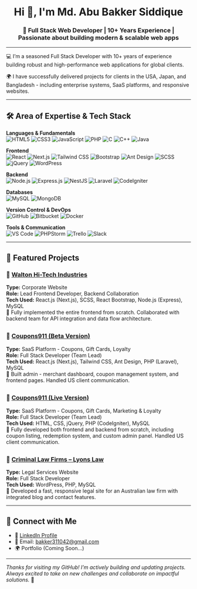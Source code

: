 <h1 align="center">Hi 👋, I'm Md. Abu Bakker Siddique</h1>
<h3 align="center">🚀 Full Stack Web Developer | 10+ Years Experience | Passionate about building modern & scalable web apps</h3>

---

💻 I’m a seasoned Full Stack Developer with 10+ years of experience building robust and high-performance web applications for global clients.

🌍 I have successfully delivered projects for clients in the USA, Japan, and Bangladesh - including enterprise systems, SaaS platforms, and responsive websites.

---

## 🛠️ Area of Expertise & Tech Stack

**Languages & Fundamentals**  
![HTML5](https://img.shields.io/badge/-HTML5-E34F26?style=flat\&logo=html5\&logoColor=white)
![CSS3](https://img.shields.io/badge/-CSS3-1572B6?style=flat\&logo=css3\&logoColor=white)
![JavaScript](https://img.shields.io/badge/-JavaScript-F7DF1E?style=flat\&logo=javascript\&logoColor=black)
![PHP](https://img.shields.io/badge/-PHP-777BB4?style=flat\&logo=php\&logoColor=white)
![C](https://img.shields.io/badge/C-00599C?style=flat\&logo=c\&logoColor=white)
![C++](https://img.shields.io/badge/C++-00599C?style=flat\&logo=c%2B%2B\&logoColor=white)
![Java](https://img.shields.io/badge/Java-007396?style=flat\&logo=java\&logoColor=white)

**Frontend**  
![React](https://img.shields.io/badge/-React-61DAFB?style=flat\&logo=react\&logoColor=black)
![Next.js](https://img.shields.io/badge/-Next.js-000000?style=flat\&logo=next.js\&logoColor=white)
![Tailwind CSS](https://img.shields.io/badge/-TailwindCSS-06B6D4?style=flat\&logo=tailwindcss\&logoColor=white)
![Bootstrap](https://img.shields.io/badge/-Bootstrap-7952B3?style=flat\&logo=bootstrap\&logoColor=white)
![Ant Design](https://img.shields.io/badge/-Ant%20Design-0170FE?style=flat\&logo=ant-design\&logoColor=white)
![SCSS](https://img.shields.io/badge/-SCSS-CC6699?style=flat\&logo=sass\&logoColor=white)
![jQuery](https://img.shields.io/badge/-jQuery-0769AD?style=flat\&logo=jquery\&logoColor=white)
![WordPress](https://img.shields.io/badge/-WordPress-21759B?style=flat\&logo=wordpress\&logoColor=white)

**Backend**  
![Node.js](https://img.shields.io/badge/-Node.js-339933?style=flat\&logo=node.js\&logoColor=white)
![Express.js](https://img.shields.io/badge/-Express.js-000000?style=flat\&logo=express\&logoColor=white)
![NestJS](https://img.shields.io/badge/-NestJS-E0234E?style=flat\&logo=nestjs\&logoColor=white)
![Laravel](https://img.shields.io/badge/-Laravel-FF2D20?style=flat\&logo=laravel\&logoColor=white)
![CodeIgniter](https://img.shields.io/badge/-CodeIgniter-EF4223?style=flat\&logo=codeigniter\&logoColor=white)

**Databases**  
![MySQL](https://img.shields.io/badge/-MySQL-4479A1?style=flat\&logo=mysql\&logoColor=white)
![MongoDB](https://img.shields.io/badge/-MongoDB-47A248?style=flat\&logo=mongodb\&logoColor=white)

**Version Control & DevOps**  
![GitHub](https://img.shields.io/badge/-GitHub-181717?style=flat\&logo=github\&logoColor=white)
![Bitbucket](https://img.shields.io/badge/-Bitbucket-0052CC?style=flat\&logo=bitbucket\&logoColor=white)
![Docker](https://img.shields.io/badge/-Docker-2496ED?style=flat\&logo=docker\&logoColor=white)

**Tools & Communication**  
![VS Code](https://img.shields.io/badge/-VS%20Code-007ACC?style=flat\&logo=visual-studio-code\&logoColor=white)
![PHPStorm](https://img.shields.io/badge/-PHPStorm-000000?style=flat\&logo=phpstorm\&logoColor=white)
![Trello](https://img.shields.io/badge/-Trello-0052CC?style=flat\&logo=trello\&logoColor=white)
![Slack](https://img.shields.io/badge/-Slack-4A154B?style=flat\&logo=slack\&logoColor=white)

---

## 🚀 Featured Projects

### 🔷 [Walton Hi-Tech Industries](https://www.waltonhil.com/)

**Type:** Corporate Website  
**Role:** Lead Frontend Developer, Backend Collaboration  
**Tech Used:** React.js (Next.js), SCSS, React Bootstrap, Node.js (Express), MySQL  
🔹 Fully implemented the entire frontend from scratch. Collaborated with backend team for API integration and data flow architecture.

##

### 🔷 [Coupons911 (Beta Version)](https://beta.coupons911.com/)

**Type:** SaaS Platform - Coupons, Gift Cards, Loyalty  
**Role:** Full Stack Developer (Team Lead)  
**Tech Used:** React.js (Next.js), Tailwind CSS, Ant Design, PHP (Laravel), MySQL  
🔹 Built admin - merchant dashboard, coupon management system, and frontend pages. Handled US client communication.

##

### 🔷 [Coupons911 (Live Version)](http://coupons911.com/)

**Type:** SaaS Platform - Coupons, Gift Cards, Marketing & Loyalty  
**Role:** Full Stack Developer (Team Lead)  
**Tech Used:**  HTML, CSS, jQuery, PHP (CodeIgniter), MySQL  
🔹 Fully developed both frontend and backend from scratch, including coupon listing, redemption system, and custom admin panel. Handled US client communication.

##

### 🔷 [Criminal Law Firms – Lyons Law](https://lyonslaw.com.au/)

**Type:** Legal Services Website  
**Role:** Full Stack Developer  
**Tech Used:** WordPress, PHP, MySQL  
🔹 Developed a fast, responsive legal site for an Australian law firm with integrated blog and contact features.

---

## 📢 Connect with Me

* 🔗 [LinkedIn Profile](https://www.linkedin.com/in/abu-bakker-siddique/)
* 📧 Email: [bakker311042@gmail.com](mailto:bakker311042@gmail.com)
* 🌍 Portfolio (Coming Soon…)

---

*Thanks for visiting my GitHub! I’m actively building and updating projects. Always excited to take on new challenges and collaborate on impactful solutions.* 🚀
